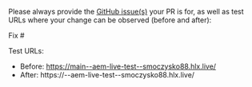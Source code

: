 Please always provide the [GitHub issue(s)](../issues) your PR is for, as well as test URLs where your change can be observed (before and after):

Fix #<gh-issue-id>

Test URLs:
- Before: https://main--aem-live-test--smoczysko88.hlx.live/
- After: https://<branch>--aem-live-test--smoczysko88.hlx.live/
